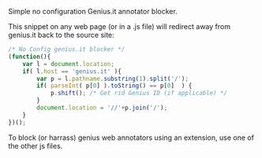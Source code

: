 Simple no configuration Genius.it annotator blocker.

This snippet on any web page (or in a .js file) will redirect away from genius.it back to the source site:

```javascript
/* No Config genius.it blocker */
(function(){
	var l = document.location;
	if( l.host == 'genius.it' ){
		var p = l.pathname.substring(1).split('/');
		if( parseInt( p[0] ).toString() == p[0]  ) {
			p.shift(); /* Get rid Genius ID (if applicable) */
		}
		document.location = '//'+p.join('/');
	}
})();
```

To block (or harrass) genius web annotators using an extension, use one of the other js files.
